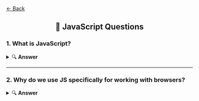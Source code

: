 <a href="../../README.md">← Back</a>

<div align="center">
  <h2>📝 JavaScript Questions</h1>
</div>

### 1. What is JavaScript?

<details>
<summary>🔍 <b>Answer</b></summary>
<br />

JavaScript is a high-level, interpreted programming language used to create dynamic and interactive elements on web pages

</details>

---

### 2. Why do we use JS specifically for working with browsers?

<details>
<summary>🔍 <b>Answer</b></summary>
<br />

- Only language supported by all browsers without plugins
- Dynamic content updates without page reloads
- Async capabilities with AJAX, Fetch API and Promises
- Flexible for both simple animations and complex web apps
- Rich ecosystem of libraries and frameworks
- Direct DOM manipulation and styling

</details>
